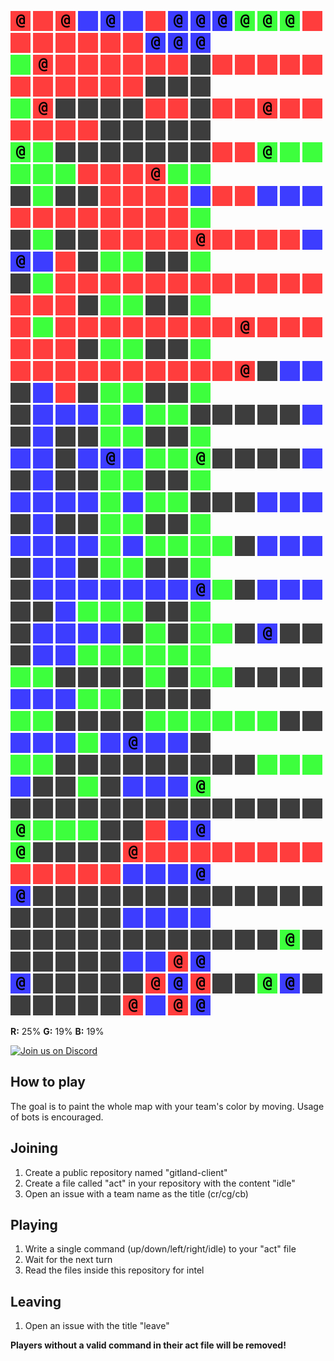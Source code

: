 ![](icons/cr) ![](icons/ur) ![](icons/cr) ![](icons/ub) ![](icons/cb) ![](icons/ub) ![](icons/ur) ![](icons/cb) ![](icons/cb) ![](icons/cb) ![](icons/cg) ![](icons/cg) ![](icons/cg) ![](icons/ur) ![](icons/ur) ![](icons/ur) ![](icons/ur) ![](icons/ur) ![](icons/ur) ![](icons/ur) ![](icons/cb) ![](icons/cb) ![](icons/cb)  
![](icons/ug) ![](icons/cr) ![](icons/ur) ![](icons/ur) ![](icons/ur) ![](icons/ur) ![](icons/ur) ![](icons/ur) ![](icons/ux) ![](icons/ur) ![](icons/ur) ![](icons/ur) ![](icons/ur) ![](icons/ur) ![](icons/ur) ![](icons/ur) ![](icons/ur) ![](icons/ur) ![](icons/ur) ![](icons/ur) ![](icons/ux) ![](icons/ux) ![](icons/ux)  
![](icons/ug) ![](icons/cr) ![](icons/ux) ![](icons/ux) ![](icons/ux) ![](icons/ux) ![](icons/ur) ![](icons/ur) ![](icons/ux) ![](icons/ur) ![](icons/ur) ![](icons/cr) ![](icons/ur) ![](icons/ur) ![](icons/ur) ![](icons/ur) ![](icons/ur) ![](icons/ur) ![](icons/ux) ![](icons/ux) ![](icons/ux) ![](icons/ux) ![](icons/ux)  
![](icons/cg) ![](icons/ug) ![](icons/ux) ![](icons/ux) ![](icons/ux) ![](icons/ux) ![](icons/ux) ![](icons/ux) ![](icons/ux) ![](icons/ur) ![](icons/ur) ![](icons/cg) ![](icons/ug) ![](icons/ug) ![](icons/ug) ![](icons/ug) ![](icons/ug) ![](icons/ur) ![](icons/ur) ![](icons/ur) ![](icons/cr) ![](icons/ug) ![](icons/ug)  
![](icons/ux) ![](icons/ug) ![](icons/ux) ![](icons/ux) ![](icons/ur) ![](icons/ur) ![](icons/ur) ![](icons/ur) ![](icons/ub) ![](icons/ur) ![](icons/ur) ![](icons/ub) ![](icons/ub) ![](icons/ub) ![](icons/ur) ![](icons/ur) ![](icons/ur) ![](icons/ur) ![](icons/ur) ![](icons/ur) ![](icons/ur) ![](icons/ur) ![](icons/ug)  
![](icons/ux) ![](icons/ug) ![](icons/ux) ![](icons/ux) ![](icons/ur) ![](icons/ur) ![](icons/ur) ![](icons/ur) ![](icons/cr) ![](icons/ur) ![](icons/ur) ![](icons/ur) ![](icons/ur) ![](icons/ub) ![](icons/cb) ![](icons/ub) ![](icons/ur) ![](icons/ux) ![](icons/ug) ![](icons/ug) ![](icons/ux) ![](icons/ux) ![](icons/ug)  
![](icons/ux) ![](icons/ug) ![](icons/ur) ![](icons/ur) ![](icons/ur) ![](icons/ur) ![](icons/ur) ![](icons/ur) ![](icons/ur) ![](icons/ur) ![](icons/ur) ![](icons/ur) ![](icons/ur) ![](icons/ur) ![](icons/ur) ![](icons/ur) ![](icons/ur) ![](icons/ux) ![](icons/ug) ![](icons/ug) ![](icons/ux) ![](icons/ux) ![](icons/ug)  
![](icons/ur) ![](icons/ug) ![](icons/ur) ![](icons/ur) ![](icons/ur) ![](icons/ur) ![](icons/ur) ![](icons/ur) ![](icons/ur) ![](icons/ur) ![](icons/cr) ![](icons/ur) ![](icons/ur) ![](icons/ur) ![](icons/ur) ![](icons/ur) ![](icons/ur) ![](icons/ux) ![](icons/ug) ![](icons/ug) ![](icons/ux) ![](icons/ux) ![](icons/ug)  
![](icons/ur) ![](icons/ur) ![](icons/ur) ![](icons/ur) ![](icons/ur) ![](icons/ur) ![](icons/ur) ![](icons/ur) ![](icons/ur) ![](icons/ur) ![](icons/cr) ![](icons/ux) ![](icons/ub) ![](icons/ub) ![](icons/ux) ![](icons/ub) ![](icons/ur) ![](icons/ux) ![](icons/ug) ![](icons/ug) ![](icons/ux) ![](icons/ux) ![](icons/ug)  
![](icons/ux) ![](icons/ub) ![](icons/ub) ![](icons/ub) ![](icons/ug) ![](icons/ub) ![](icons/ug) ![](icons/ug) ![](icons/ux) ![](icons/ux) ![](icons/ux) ![](icons/ux) ![](icons/ux) ![](icons/ub) ![](icons/ux) ![](icons/ub) ![](icons/ux) ![](icons/ux) ![](icons/ug) ![](icons/ug) ![](icons/ux) ![](icons/ux) ![](icons/ug)  
![](icons/ub) ![](icons/ub) ![](icons/ux) ![](icons/ub) ![](icons/cb) ![](icons/ub) ![](icons/ug) ![](icons/ug) ![](icons/cg) ![](icons/ux) ![](icons/ux) ![](icons/ux) ![](icons/ux) ![](icons/ub) ![](icons/ux) ![](icons/ub) ![](icons/ux) ![](icons/ux) ![](icons/ug) ![](icons/ug) ![](icons/ux) ![](icons/ux) ![](icons/ug)  
![](icons/ub) ![](icons/ub) ![](icons/ub) ![](icons/ub) ![](icons/ug) ![](icons/ub) ![](icons/ug) ![](icons/ug) ![](icons/ux) ![](icons/ux) ![](icons/ux) ![](icons/ub) ![](icons/ub) ![](icons/ub) ![](icons/ux) ![](icons/ub) ![](icons/ux) ![](icons/ux) ![](icons/ug) ![](icons/ug) ![](icons/ux) ![](icons/ux) ![](icons/ug)  
![](icons/ub) ![](icons/ub) ![](icons/ub) ![](icons/ub) ![](icons/ug) ![](icons/ub) ![](icons/ug) ![](icons/ug) ![](icons/ug) ![](icons/ug) ![](icons/ux) ![](icons/ub) ![](icons/ub) ![](icons/ub) ![](icons/ux) ![](icons/ub) ![](icons/ub) ![](icons/ux) ![](icons/ug) ![](icons/ug) ![](icons/ux) ![](icons/ux) ![](icons/ug)  
![](icons/ux) ![](icons/ub) ![](icons/ub) ![](icons/ub) ![](icons/ub) ![](icons/ub) ![](icons/ub) ![](icons/ub) ![](icons/cb) ![](icons/ug) ![](icons/ux) ![](icons/ub) ![](icons/ub) ![](icons/ub) ![](icons/ux) ![](icons/ux) ![](icons/ub) ![](icons/ug) ![](icons/ug) ![](icons/ug) ![](icons/ux) ![](icons/ux) ![](icons/ug)  
![](icons/ux) ![](icons/ub) ![](icons/ub) ![](icons/ub) ![](icons/ub) ![](icons/ux) ![](icons/ug) ![](icons/ux) ![](icons/ug) ![](icons/ug) ![](icons/ux) ![](icons/cb) ![](icons/ux) ![](icons/ux) ![](icons/ux) ![](icons/ub) ![](icons/ub) ![](icons/ug) ![](icons/ug) ![](icons/ug) ![](icons/ug) ![](icons/ug) ![](icons/ug)  
![](icons/ug) ![](icons/ug) ![](icons/ux) ![](icons/ux) ![](icons/ux) ![](icons/ux) ![](icons/ug) ![](icons/ux) ![](icons/ug) ![](icons/ug) ![](icons/ux) ![](icons/ux) ![](icons/ux) ![](icons/ux) ![](icons/ub) ![](icons/ub) ![](icons/ub) ![](icons/ug) ![](icons/ug) ![](icons/ux) ![](icons/ux) ![](icons/ux) ![](icons/ux)  
![](icons/ug) ![](icons/ug) ![](icons/ux) ![](icons/ux) ![](icons/ux) ![](icons/ux) ![](icons/ug) ![](icons/ug) ![](icons/ug) ![](icons/ug) ![](icons/ug) ![](icons/ug) ![](icons/ux) ![](icons/ux) ![](icons/ub) ![](icons/ub) ![](icons/ub) ![](icons/ug) ![](icons/ub) ![](icons/cb) ![](icons/ub) ![](icons/ub) ![](icons/ux)  
![](icons/ug) ![](icons/ug) ![](icons/ux) ![](icons/ux) ![](icons/ux) ![](icons/ux) ![](icons/ux) ![](icons/ux) ![](icons/ux) ![](icons/ux) ![](icons/ux) ![](icons/ug) ![](icons/ug) ![](icons/ug) ![](icons/ub) ![](icons/ux) ![](icons/ux) ![](icons/ug) ![](icons/ux) ![](icons/ub) ![](icons/ub) ![](icons/ub) ![](icons/cg)  
![](icons/ux) ![](icons/ux) ![](icons/ux) ![](icons/ux) ![](icons/ux) ![](icons/ux) ![](icons/ux) ![](icons/ux) ![](icons/ux) ![](icons/ux) ![](icons/ux) ![](icons/ux) ![](icons/ux) ![](icons/ux) ![](icons/cg) ![](icons/ug) ![](icons/ug) ![](icons/ug) ![](icons/ux) ![](icons/ux) ![](icons/ur) ![](icons/ub) ![](icons/cb)  
![](icons/cg) ![](icons/ux) ![](icons/ux) ![](icons/ux) ![](icons/ux) ![](icons/cr) ![](icons/ur) ![](icons/ur) ![](icons/ur) ![](icons/ur) ![](icons/ur) ![](icons/ur) ![](icons/ur) ![](icons/ur) ![](icons/ur) ![](icons/ur) ![](icons/ur) ![](icons/ur) ![](icons/ur) ![](icons/ub) ![](icons/ub) ![](icons/ub) ![](icons/cb)  
![](icons/cb) ![](icons/ux) ![](icons/ux) ![](icons/ux) ![](icons/ux) ![](icons/ux) ![](icons/ux) ![](icons/ux) ![](icons/ux) ![](icons/ux) ![](icons/ux) ![](icons/ux) ![](icons/ux) ![](icons/ux) ![](icons/ux) ![](icons/ux) ![](icons/ux) ![](icons/ux) ![](icons/ux) ![](icons/ub) ![](icons/ub) ![](icons/ub) ![](icons/ub)  
![](icons/ux) ![](icons/ux) ![](icons/ux) ![](icons/ux) ![](icons/ux) ![](icons/ux) ![](icons/ux) ![](icons/ux) ![](icons/ux) ![](icons/ux) ![](icons/ux) ![](icons/ux) ![](icons/cg) ![](icons/ux) ![](icons/ux) ![](icons/ux) ![](icons/ux) ![](icons/ux) ![](icons/ux) ![](icons/ub) ![](icons/ub) ![](icons/cr) ![](icons/cb)  
![](icons/cb) ![](icons/ux) ![](icons/ux) ![](icons/ux) ![](icons/ux) ![](icons/ux) ![](icons/cr) ![](icons/cb) ![](icons/cr) ![](icons/ux) ![](icons/ux) ![](icons/cg) ![](icons/cb) ![](icons/ux) ![](icons/ux) ![](icons/ux) ![](icons/ux) ![](icons/ux) ![](icons/ux) ![](icons/cr) ![](icons/ub) ![](icons/cr) ![](icons/cb)

**R:** 25% **G:** 19% **B:** 19%
  
  
<a href="https://discord.gg/vSk8CJj">
  <img src="https://i.imgur.com/YNyTNuw.png" alt="Join us on Discord" height="64"/>
</a>

## How to play

The goal is to paint the whole map with your team's color by moving. Usage of bots is encouraged.

## Joining
1. Create a public repository named "gitland-client"
2. Create a file called "act" in your repository with the content "idle"
3. Open an issue with a team name as the title (cr/cg/cb)

## Playing
1. Write a single command (up/down/left/right/idle) to your "act" file
2. Wait for the next turn
3. Read the files inside this repository for intel

## Leaving
1. Open an issue with the title "leave"

**Players without a valid command in their act file will be removed!**
